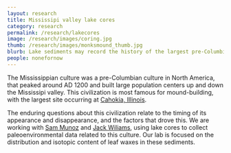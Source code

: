 ```yaml
---
layout: research
title: Mississipi valley lake cores
category: research
permalink: /research/lakecores
image: /research/images/coring.jpg
thumb: /research/images/monksmound_thumb.jpg
blurb: Lake sediments may record the history of the largest pre-Columbian city north of Mexico
people: nonefornow
---
```


The Mississippian culture was a pre-Columbian culture in North America, that peaked around AD 1200 and built large population centers up and down the Mississipi valley. This civilization is most famous for mound-building, with the largest site occurring at [Cahokia, Illinois](http://www.cahokiamounds.org). 

The enduring questions about this civilization relate to the timing of its appearance and disappearance, and the factors that drove this. We are working with [Sam Munoz](https://mywebspace.wisc.edu/semunoz/web/SEMunoz.htm) and [Jack Wiliams](http://www.geography.wisc.edu/faculty/williams/lab/), using lake cores to collect paleoenvironmental data related to this culture. Our lab is focused on the distribution and isotopic content of leaf waxes in these sediments.